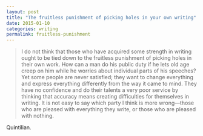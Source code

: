 ```yaml
---
layout: post
title: "The fruitless punishment of picking holes in your own writing"
date: 2015-01-10
categories: writing
permalink: fruitless-punishment
---
```


> I do not think that those who have acquired some strength in writing ought to be tied down to the fruitless punishment of picking holes in their own work. How can a man do his public duty if he lets old age creep on him while he worries about individual parts of his speeches? Yet some people are never satisfied; they want to change everything and express everything differently from the way it came to mind. They have no confidence and do their talents a very poor service by thinking that accuracy means creating difficulties for themselves in writing. It is not easy to say which party I think is more wrong—those who are pleased with everything they write, or those who are pleased with nothing.

Quintilian.